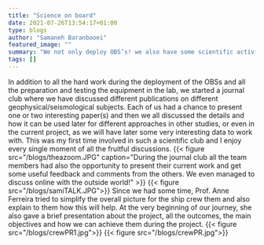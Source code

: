 ```yaml
---
title: "Science on board"
date: 2021-07-26T13:54:17+01:00
type: blogs
author: "Samaneh Baranbooei"
featured_image: ""
summary: "We not only deploy OBS’s! we also have some scientific activity"
tags: []
---
```

In addition to all the hard work during the deployment of the OBSs and all the preparation and testing the equipment in the lab, we started a journal club where we have discussed different publications on different geophysical/seismological subjects. Each of us had a chance to present one or two interesting paper(s) and then we all discussed the details and how it can be used later for different approaches in other studies, or even in the current project, as we will have later some very interesting data to work with. This was my first time involved in such a scientific club and I enjoy every single moment of all the fruitful discussions.
{{< figure src="/blogs/theazoom.JPG" caption="During the journal club all the team members had also the opportunity to present their current work and get some useful feedback and comments from the others.  We even managed to discuss online with the outside world!" >}} 
{{< figure src="/blogs/samiTALK.JPG">}}
Since we had some time, Prof. Anne Ferreira tried to simplify the overall picture for the ship crew them and also explain to them how this will help. At the very beginning of our journey, she also gave a brief presentation about the project, all the outcomes, the main objectives and how we can achieve them during the project.
{{< figure src="/blogs/crewPR1.jpg">}}
{{< figure src="/blogs/crewPR.jpg">}}
